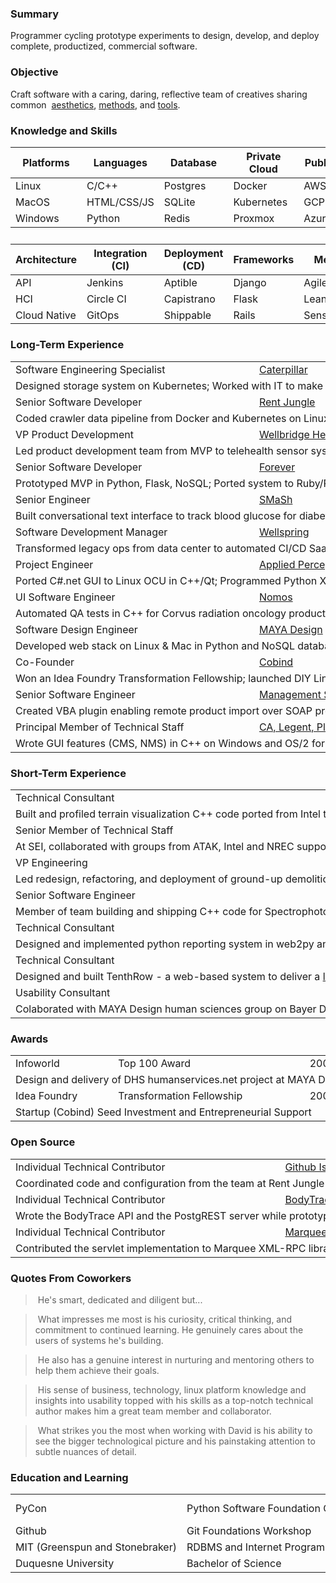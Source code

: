 <h3>Summary</h3>

  Programmer cycling prototype experiments to design, develop, and deploy complete, productized, commercial software. 

<h3> Objective</h3>

  Craft software with a caring, daring, reflective team of creatives sharing common&nbsp;&nbsp;<a href="https://www.quantamagazine.org/computer-scientist-donald-knuth-cant-stop-telling-stories-20200416/">aesthetics</a>, <a href="https://www.projectsmart.co.uk/lifecycle-and-methodology/7-properties-of-highly-successful-projects-from-crystal-clear.php">methods</a>, and <a href="https://plg.uwaterloo.ca/~migod/846/papers/pomo-oopsla02.pdf">tools</a>.

<h3>Knowledge and Skills</h3>
  <p>
  <table class="skills">
  <thead>
  <tr>
    <th>Platforms</th>
    <th>Languages</th>
    <th>Database</th>
    <th>Private Cloud</th>
    <th>Public Cloud</th>
  </tr>
  </thead>
  <tbody>
  <tr>
    <td>Linux</td>
    <td>C/C++</td>
    <td>Postgres</td>
    <td>Docker</td>
    <td>AWS</td>
  </tr>

  <tr>
    <td>MacOS</td>
    <td>HTML/CSS/JS</td>
    <td>SQLite</td>
    <td>Kubernetes</td>
    <td>GCP</td>
  </tr>

  <tr>
    <td>Windows</td>
    <td>Python</td>
    <td>Redis</td>
    <td>Proxmox</td>
    <td>Azure</td>
  </tr>
  </tbody>
  <tr><td>&nbsp;</td></tr>
  <thead>
  <tr>
    <th>Architecture</th>
    <th>Integration (CI)</th>
    <th>Deployment (CD)</th>
    <th>Frameworks</th>
    <th>Methods</th>
  </tr>
  </thead>
  <tbody>
  <tr>
    <td>API</td>
    <td>Jenkins</td>
    <td>Aptible</td>
    <td>Django</td>
    <td>Agile</td>
  </tr>
  <tr>
    <td>HCI</td>
    <td>Circle CI</td>
    <td>Capistrano</td>
    <td>Flask</td>
    <td>Lean</td>
  </tr>
  <tr>
    <td>Cloud Native</td>
    <td>GitOps</td>
    <td>Shippable</td>
    <td>Rails</td>
    <td>Sensemaking</td>
  </tr>
  <tr>
  </tr>
  <tr>
  </tr>

  </tbody>
  </table>
  </p>

  <h3>Long-Term Experience</h3>
  <p>
  <table class="experience">
  <tbody>
  <tr><td nowrap="nowrap">Software Engineering Specialist</td><td nowrap="nowrap"><a href="https://www.cat.com/en_US.html">Caterpillar</a></td><td nowrap="nowrap">2018-2020</td></tr>
  <tr><td nowrap="nowrap" colspan="3">Designed storage system on Kubernetes; Worked with IT to make provisioning private cloud infrastructure feasible</td></tr>
  <tr><td nowrap="nowrap">Senior Software Developer</td><td nowrap="nowrap"><a href="https://www.realpage.com/">Rent Jungle</a></td><td nowrap="nowrap">2016-2018</td></tr>
  <tr><td nowrap="nowrap" colspan="3">Coded crawler data pipeline from Docker and Kubernetes on Linux & Mac to AWS in Python with Postgres &amp; MySQL</td></tr>
  <tr><td nowrap="nowrap">VP Product Development</td><td nowrap="nowrap"><a href="http://www.wellbridgehealth.com/">Wellbridge Health</a></td><td nowrap="nowrap">2015-2016</td></tr>
  <tr><td nowrap="nowrap" colspan="3">Led product development team from MVP to telehealth sensor system in Python, Flask, Django, Postgres, and Aptible</td></tr>
  <tr><td nowrap="nowrap">Senior Software Developer</td><td nowrap="nowrap"><a href="https://www.forever.com/">Forever</a></td><td nowrap="nowrap">2013-2014</td></tr>
  <tr><td nowrap="nowrap" colspan="3">Prototyped MVP in Python, Flask, NoSQL; Ported system to Ruby/Rails/Postgres for production deployment on Heroku</td></tr>
  <tr><td nowrap="nowrap">Senior Engineer</td><td nowrap="nowrap"><a href="https://www.mindmatrix.net/">SMaSh</a></td><td nowrap="nowrap">2011-2012</td> 
  <tr><td nowrap="nowrap" colspan="3">Built conversational text interface to track blood glucose for diabetes patients in Python, Flask, Postgres, and Heroku</td></tr>
  <tr><td nowrap="nowrap">Software Development Manager</td><td nowrap="nowrap"><a href="https://www.wellspring.com/">Wellspring</a></td><td nowrap="nowrap">2010-2011</td> 
  <tr><td nowrap="nowrap" colspan="3">Transformed legacy ops from data center to automated CI/CD SaaS deployment cutting daily support to near zero</td></tr>
  <tr><td nowrap="nowrap">Project Engineer</td><td nowrap="nowrap"><a href="https://www.qinetiq.com/en/what-we-do/services-and-products/talon-medium-sized-tactical-robot">Applied Perception</a></td><td nowrap="nowrap">2008-2009</td></tr>
  <tr><td nowrap="nowrap" colspan="3">Ported C#.net GUI to Linux OCU in C++/Qt; Programmed Python XML sonar parser/viz between C++ GUI &amp; HULS</td></tr></tr><tr><td nowrap="nowrap">UI Software Engineer</td><td nowrap="nowrap"><a href="http://www.nomos.com/pdf/BN_MB_Corvus_MSF0003_R1_06142016.pdf">Nomos</a></td><td nowrap="nowrap">2006-2007</td</tr>
  <tr><td nowrap="nowrap" colspan="3">Automated QA tests in C++ for Corvus radiation oncology product; Prototyped adaptive 4D radiotherapy in C++/Qt</td></tr>
  <tr><td nowrap="nowrap">Software Design Engineer</td><td nowrap="nowrap"><a href="https://remakelearning.org/organization/maya-design/">MAYA Design</a></td><td nowrap="nowrap">2004-2006</td></tr>
  <tr><td nowrap="nowrap" colspan="3">Developed web stack on Linux & Mac in Python and NoSQL database; built predecessor to Hue in C#.net for Philips<td nowrap="nowrap"><td nowrap="nowrap"><td nowrap="nowrap"><td nowrap="nowrap">
  <tr><td nowrap="nowrap">Co-Founder</td><td nowrap="nowrap"><a href="https://no.wikipedia.org/wiki/Cobind_Desktop">Cobind</a></td><td nowrap="nowrap">2003-2004</td></tr>
  <tr><td nowrap="nowrap" colspan="3">Won an Idea Foundry Transformation Fellowship; launched DIY Linux Tools startup; built custom Linux distros online</td></tr>
  <tr><td nowrap="nowrap">Senior Software Engineer</td><td nowrap="nowrap"><a href="https://www.msa.com/">Management Science Associates</a></td><td nowrap="nowrap">2000-2003</td></tr>
  <tr><td nowrap="nowrap" colspan="3">Created VBA plugin enabling remote product import over SOAP protocol from Microsoft Excel to product database</td></tr>
  <tr><td nowrap="nowrap">Principal Member of Technical Staff</td><td nowrap="nowrap"><a href="https://en.wikipedia.org/wiki/CA_Technologies">CA, Legent, Platinum</a></td><td nowrap="nowrap">1995-2000</td></tr>
  <tr><td nowrap="nowrap" colspan="3">Wrote GUI features (CMS, NMS) in C++ on Windows and OS/2 for Automation Point, Raveler, and Unicenter products</td></tr>
  </tbody>
  </table>
  </p>

  <h3 id="short-term-experience">Short-Term Experience</h3>
  <p>
  <table class="experience">
  <tr><td nowrap="nowrap">Technical Consultant</td><td nowrap="nowrap"><a href="https://www.cat.com/en_US.html">Caterpillar</a></td><td nowrap="nowrap">2021</td></tr>
  <tr><td nowrap="nowrap" colspan="3">Built and profiled terrain visualization C++ code ported from Intel to Xilinx&nbsp;&nbsp;<a href="https://www.xilinx.com/products/boards-and-kits/cu104.html">ZCU-104</a></td></tr>

  <tr><td nowrap="nowrap">Senior Member of Technical Staff</td><td nowrap="nowrap"><a href="https://www.sei.cmu.edu/about/divisions/artificial-intelligence-division/">Carnegie Mellon</a></td><td nowrap="nowrap">2020</td></tr> 
  <tr><td nowrap="nowrap" colspan="3">At SEI, collaborated with groups from ATAK, Intel and NREC supporting projects like AI, HCI, and HPC in C++ and Python</td></tr>  

  <tr><td nowrap="nowrap">VP Engineering</td><td nowrap="nowrap"><a href="https://hireanesquire.com/">Hire an Esquire</a></td><td nowrap="nowrap">2014</td></tr> 
  <tr><td nowrap="nowrap" colspan="3">Led redesign, refactoring, and deployment of ground-up demolition of legacy Python, Django, Postgres web stack</td></tr>

  <tr><td nowrap="nowrap">Senior Software Engineer</td><td nowrap="nowrap"><a href="https://www.ppg.com/en-US">PPG</a></td><td nowrap="nowrap">2007</td></tr> 
  <tr><td nowrap="nowrap" colspan="3">Member of team building and shipping C++ code for Spectrophotometer used in 40,000 body shops</td></tr>

  <tr><td nowrap="nowrKnowledge and ap">Technical Consultant</td><td nowrap="nowrap"><a href="http://movemarker.com/pdf/Zenit_whitepaper.pdf">Zenit Solutions</a></td><td nowrap="nowrap">2008</td></tr> 
  <tr><td nowrap="nowrap" colspan="3">Designed and implemented python reporting system in web2py and postgresql to track movers via PostGIS and web2py</td></tr>

  <tr><td nowrap="nowrKnowledge and ap">Technical Consultant</td><td nowrap="nowrap"><a href="https://www.youtube.com/user/TenthRowConcerts">TenthRow</a></td><td nowrap="nowrap">2009</td></tr> 
  <tr><td nowrap="nowrap" colspan="3">Designed and built TenthRow - a web-based system to deliver a <a href="https://www.youtube.com/user/TenthRowConcerts?app=desktop">live music experience</a> via streaming to fans worldwide</td></tr>

  <tr><td nowrap="nowrKnowledge and ap">Usability Consultant</td><td nowrap="nowrap"><a href="https://remakelearning.org/organization/maya-design/">MAYA Design</a></td><td nowrap="nowrap">2008</td></tr>
  <tr><td nowrap="nowrap" colspan="3">Colaborated with MAYA Design human sciences group on Bayer Diabetes Blood Glucose Monitor<td nowrap="nowrap">

  </table>
  </p>

  <h3>Awards</h3>

  <p>
  <table class="experience">
  <tr><td nowrap="nowrap">Infoworld</b></td><td nowrap="nowrap">Top 100 Award</td><td>2006</b></td></tr>
  <tr><td nowrap="nowrap" colspan="3">Design and delivery of DHS humanservices.net project at MAYA Design</td></tr>
  <tr><td nowrap="nowrap">Idea Foundry</b></td><td nowrap="nowrap">Transformation Fellowship</td><td>2003</b></td></tr>
  <tr><td nowrap="nowrap" colspan="3">Startup (Cobind) Seed Investment and Entrepreneurial Support</td></tr>
  </table>
  </p>

  <h3>Open Source</h3>
  
  <p>
  <table class="experience">
  <tr><td nowrap="nowrap">Individual Technical Contributor</td><td nowrap="nowrap"><a href="https://github.com/davidthewatson/github_issues_report">Github Issues Report</a></td><td nowrap="nowrap">2017</td></tr> 
  <tr><td nowrap="nowrap" colspan="3">Coordinated code and configuration from the team at Rent Jungle</td></tr>
  <tr><td nowrap="nowrap">Individual Technical Contributor</td><td nowrap="nowrap"><a href="https://github.com/davidthewatson/bodytrace_python">BodyTrace API</a>, <a href="https://github.com/PostgREST/postgrest/pull/435">PostgREST</a></td><td nowrap="nowrap">2015</td></tr> 
  <tr><td nowrap="nowrap" colspan="3">Wrote the BodyTrace API and the PostgREST server while prototyping the Wellbridge Health JSON-API to EmberData</td></tr>
  <tr><td nowrap="nowrap">Individual Technical Contributor</td><td nowrap="nowrap"><a href="https://xmlrpc.sourceforge.net/documentation.pdf">Marquee</a></td><td nowrap="nowrap">2003</td></tr> 
  <tr><td nowrap="nowrap" colspan="3">Contributed the servlet implementation to Marquee XML-RPC library</td></tr>
  </table>
  </p>

  <h3>Quotes From Coworkers <a href="https://www.linkedin.com/in/davidthewatson/details/recommendations/"><i class="far fa-comment-dots"></i></a></h3>

  <blockquote><i class="fas fa-comment-dots fa-flip-horizontal"></i>&nbsp;He's smart, dedicated and diligent but...</blockquote>

  <blockquote><i class="fas fa-comment-dots fa-flip-horizontal"></i>&nbsp;What impresses me most is his curiosity, critical thinking, and commitment to continued learning. He genuinely cares about the users of 
  systems he's building.</blockquote>

  <blockquote><i class="fas fa-comment-dots fa-flip-horizontal"></i>&nbsp;He also has a genuine interest in nurturing and
  mentoring others to help them achieve their goals.</blockquote>

  <blockquote><i class="fas fa-comment-dots fa-flip-horizontal"></i>&nbsp;His sense of business, technology, linux platform knowledge and
  insights into usability topped with his skills as a top-notch technical
  author makes him a great team member and collaborator.</blockquote>

  <blockquote><i class="fas fa-comment-dots fa-flip-horizontal"></i>&nbsp;What strikes you the most when working with David is his
  ability to see the bigger technological picture and his painstaking
  attention to subtle nuances of detail.</blockquote>

  <h3>Education and Learning</h3>

  <p>
  <table class="education">
  <tr><td nowrap="nowrap">PyCon</td><td nowrap="nowrap">Python Software Foundation Conference</td><td>2018-2019</td></tr>
  <tr><td nowrap="nowrap">Github</td><td nowrap="nowrap">Git Foundations Workshop</td><td>2012</td></tr>
  <tr><td nowrap="nowrap">MIT (Greenspun and Stonebraker)</td><td nowrap="nowrap">RDBMS and Internet Programming</td><td>2012</td></tr>
  <tr><td nowrap="nowrap">Duquesne University</td><td>Bachelor of Science</td><td>1991</td></tr>
  </table>
  </p>
